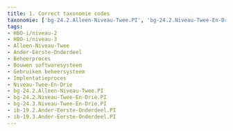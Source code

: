 ```yaml
---
title: 1. Correct taxonomie codes
taxonomie: ['bg-24.2.Alleen-Niveau-Twee.PI', 'bg-24.2.Niveau-Twee-En-Drie.PI', 'bg-24.3.Niveau-Twee-En-Drie.PI', 'ib-19.2.Ander-Eerste-Onderdeel.PI', 'ib-19.3.Ander-Eerste-Onderdeel.PI']
tags:
- HBO-i/niveau-2
- HBO-i/niveau-3
- Alleen-Niveau-Twee
- Ander-Eerste-Onderdeel
- Beheerproces
- Bouwen softwaresysteem
- Gebruiken beheersysteem
- Implentatieproces
- Niveau-Twee-En-Drie
- bg-24.2.Alleen-Niveau-Twee.PI
- bg-24.2.Niveau-Twee-En-Drie.PI
- bg-24.3.Niveau-Twee-En-Drie.PI
- ib-19.2.Ander-Eerste-Onderdeel.PI
- ib-19.3.Ander-Eerste-Onderdeel.PI
---
```

